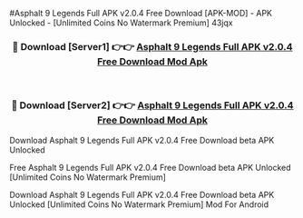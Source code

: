 #Asphalt 9 Legends Full APK v2.0.4 Free Download [APK-MOD] - APK Unlocked - [Unlimited Coins No Watermark Premium] 43jqx



<div align="center">

<h3>🔴 Download [Server1] 👉👉 <a href="https://momento.my/?title=Asphalt_9_Legends_Full_APK_v2.0.4_Free_Download">Asphalt 9 Legends Full APK v2.0.4 Free Download Mod Apk</a></h3><br>

<h3>🔴 Download [Server2] 👉👉 <a href="https://momento.my/?title=Asphalt_9_Legends_Full_APK_v2.0.4_Free_Download">Asphalt 9 Legends Full APK v2.0.4 Free Download Mod Apk</a></h3>
</div>



Download Asphalt 9 Legends Full APK v2.0.4 Free Download beta APK Unlocked

Free Asphalt 9 Legends Full APK v2.0.4 Free Download beta APK Unlocked [Unlimited Coins No Watermark Premium]

Download Asphalt 9 Legends Full APK v2.0.4 Free Download beta APK Unlocked [Unlimited Coins No Watermark Premium] Mod For Android
